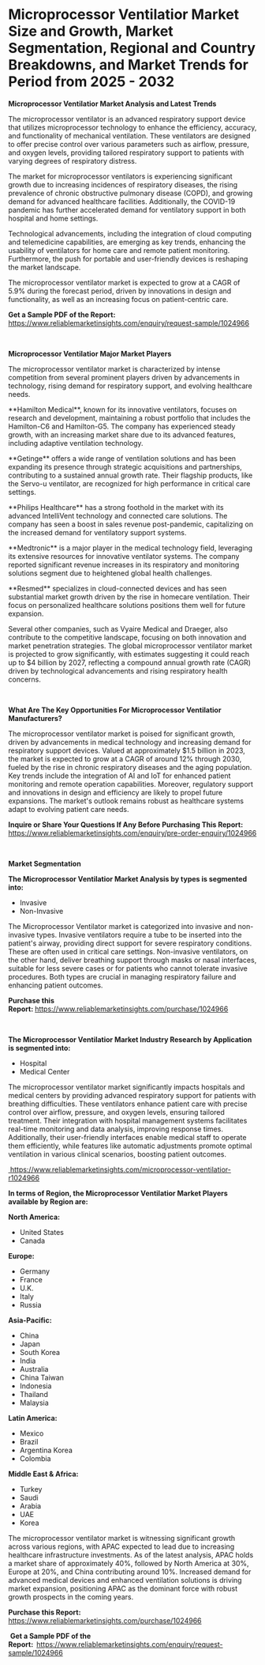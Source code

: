 <p><h1>Microprocessor Ventilatior Market Size and Growth, Market Segmentation, Regional and Country Breakdowns, and Market Trends for Period from 2025 -  2032</h1></p><p><strong>Microprocessor Ventilatior Market Analysis and Latest Trends</strong></p>
<p><p>The microprocessor ventilator is an advanced respiratory support device that utilizes microprocessor technology to enhance the efficiency, accuracy, and functionality of mechanical ventilation. These ventilators are designed to offer precise control over various parameters such as airflow, pressure, and oxygen levels, providing tailored respiratory support to patients with varying degrees of respiratory distress.</p><p>The market for microprocessor ventilators is experiencing significant growth due to increasing incidences of respiratory diseases, the rising prevalence of chronic obstructive pulmonary disease (COPD), and growing demand for advanced healthcare facilities. Additionally, the COVID-19 pandemic has further accelerated demand for ventilatory support in both hospital and home settings.</p><p>Technological advancements, including the integration of cloud computing and telemedicine capabilities, are emerging as key trends, enhancing the usability of ventilators for home care and remote patient monitoring. Furthermore, the push for portable and user-friendly devices is reshaping the market landscape.</p><p>The microprocessor ventilator market is expected to grow at a CAGR of 5.9% during the forecast period, driven by innovations in design and functionality, as well as an increasing focus on patient-centric care.</p></p>
<p><strong>Get a Sample PDF of the Report:&nbsp;</strong> <a href="https://www.reliablemarketinsights.com/enquiry/request-sample/1024966?utm_campaign=3455&utm_medium=2&utm_source=Github&utm_content=ia&utm_term=18042025&utm_id=microprocessor-ventilatior">https://www.reliablemarketinsights.com/enquiry/request-sample/1024966</a></p>
<p>&nbsp;</p>
<p><strong>Microprocessor Ventilatior Major Market Players</strong></p>
<p><p>The microprocessor ventilator market is characterized by intense competition from several prominent players driven by advancements in technology, rising demand for respiratory support, and evolving healthcare needs.</p><p>**Hamilton Medical**, known for its innovative ventilators, focuses on research and development, maintaining a robust portfolio that includes the Hamilton-C6 and Hamilton-G5. The company has experienced steady growth, with an increasing market share due to its advanced features, including adaptive ventilation technology.  </p><p>**Getinge** offers a wide range of ventilation solutions and has been expanding its presence through strategic acquisitions and partnerships, contributing to a sustained annual growth rate. Their flagship products, like the Servo-u ventilator, are recognized for high performance in critical care settings.</p><p>**Philips Healthcare** has a strong foothold in the market with its advanced IntelliVent technology and connected care solutions. The company has seen a boost in sales revenue post-pandemic, capitalizing on the increased demand for ventilatory support systems.</p><p>**Medtronic** is a major player in the medical technology field, leveraging its extensive resources for innovative ventilator systems. The company reported significant revenue increases in its respiratory and monitoring solutions segment due to heightened global health challenges.</p><p>**Resmed** specializes in cloud-connected devices and has seen substantial market growth driven by the rise in homecare ventilation. Their focus on personalized healthcare solutions positions them well for future expansion.</p><p>Several other companies, such as Vyaire Medical and Draeger, also contribute to the competitive landscape, focusing on both innovation and market penetration strategies. The global microprocessor ventilator market is projected to grow significantly, with estimates suggesting it could reach up to $4 billion by 2027, reflecting a compound annual growth rate (CAGR) driven by technological advancements and rising respiratory health concerns.</p></p>
<p>&nbsp;</p>
<p><strong>What Are The Key Opportunities For Microprocessor Ventilatior Manufacturers?</strong></p>
<p><p>The microprocessor ventilator market is poised for significant growth, driven by advancements in medical technology and increasing demand for respiratory support devices. Valued at approximately $1.5 billion in 2023, the market is expected to grow at a CAGR of around 12% through 2030, fueled by the rise in chronic respiratory diseases and the aging population. Key trends include the integration of AI and IoT for enhanced patient monitoring and remote operation capabilities. Moreover, regulatory support and innovations in design and efficiency are likely to propel future expansions. The market's outlook remains robust as healthcare systems adapt to evolving patient care needs.</p></p>
<p><strong>Inquire or Share Your Questions If Any Before Purchasing This Report:</strong> <a href="https://www.reliablemarketinsights.com/enquiry/pre-order-enquiry/1024966?utm_campaign=3455&utm_medium=2&utm_source=Github&utm_content=ia&utm_term=18042025&utm_id=microprocessor-ventilatior">https://www.reliablemarketinsights.com/enquiry/pre-order-enquiry/1024966</a></p>
<p>&nbsp;</p>
<p><strong>Market Segmentation</strong></p>
<p><strong>The Microprocessor Ventilatior Market Analysis by types is segmented into:</strong></p>
<p><ul><li>Invasive</li><li>Non-Invasive</li></ul></p>
<p><p>The Microprocessor Ventilator market is categorized into invasive and non-invasive types. Invasive ventilators require a tube to be inserted into the patient's airway, providing direct support for severe respiratory conditions. These are often used in critical care settings. Non-invasive ventilators, on the other hand, deliver breathing support through masks or nasal interfaces, suitable for less severe cases or for patients who cannot tolerate invasive procedures. Both types are crucial in managing respiratory failure and enhancing patient outcomes.</p></p>
<p><strong>Purchase this Report:&nbsp;</strong><a href="https://www.reliablemarketinsights.com/purchase/1024966?utm_campaign=3455&utm_medium=2&utm_source=Github&utm_content=ia&utm_term=18042025&utm_id=microprocessor-ventilatior">https://www.reliablemarketinsights.com/purchase/1024966</a></p>
<p>&nbsp;</p>
<p><strong>The Microprocessor Ventilatior Market Industry Research by Application is segmented into:</strong></p>
<p><ul><li>Hospital</li><li>Medical Center</li></ul></p>
<p><p>The microprocessor ventilator market significantly impacts hospitals and medical centers by providing advanced respiratory support for patients with breathing difficulties. These ventilators enhance patient care with precise control over airflow, pressure, and oxygen levels, ensuring tailored treatment. Their integration with hospital management systems facilitates real-time monitoring and data analysis, improving response times. Additionally, their user-friendly interfaces enable medical staff to operate them efficiently, while features like automatic adjustments promote optimal ventilation in various clinical scenarios, boosting patient outcomes.</p></p>
<p><a href="https://www.reliablemarketinsights.com/microprocessor-ventilatior-r1024966?utm_campaign=3455&utm_medium=2&utm_source=Github&utm_content=ia&utm_term=18042025&utm_id=microprocessor-ventilatior">&nbsp;https://www.reliablemarketinsights.com/microprocessor-ventilatior-r1024966</a></p>
<p><strong>In terms of Region, the Microprocessor Ventilatior Market Players available by Region are:</strong></p>
<p>
    <p> <strong> North America: </strong>
        <ul>
            <li>United States</li>
            <li>Canada</li>
        </ul>
        </p> 
    <p> <strong> Europe: </strong>
        <ul>
            <li>Germany</li>
            <li>France</li>
            <li>U.K.</li>
            <li>Italy</li>
            <li>Russia</li>
        </ul>
        </p> 
    <p> <strong> Asia-Pacific: </strong>
        <ul>
            <li>China</li>
            <li>Japan</li>
            <li>South Korea</li>
            <li>India</li>
            <li>Australia</li>
            <li>China Taiwan</li>
            <li>Indonesia</li>
            <li>Thailand</li>
            <li>Malaysia</li>
        </ul>
        </p> 
    <p> <strong> Latin America: </strong>
        <ul>
            <li>Mexico</li>
            <li>Brazil</li>
            <li>Argentina Korea</li>
            <li>Colombia</li>
        </ul>
        </p> 
    <p> <strong> Middle East & Africa: </strong>
        <ul>
            <li>Turkey</li>
            <li>Saudi</li>
            <li>Arabia</li>
            <li>UAE</li>
            <li>Korea</li>
        </ul>
    </p>
    </p>
<p><p>The microprocessor ventilator market is witnessing significant growth across various regions, with APAC expected to lead due to increasing healthcare infrastructure investments. As of the latest analysis, APAC holds a market share of approximately 40%, followed by North America at 30%, Europe at 20%, and China contributing around 10%. Increased demand for advanced medical devices and enhanced ventilation solutions is driving market expansion, positioning APAC as the dominant force with robust growth prospects in the coming years.</p></p>
<p><strong>Purchase this Report: </strong><a href="https://www.reliablemarketinsights.com/purchase/1024966?utm_campaign=3455&utm_medium=2&utm_source=Github&utm_content=ia&utm_term=18042025&utm_id=microprocessor-ventilatior">https://www.reliablemarketinsights.com/purchase/1024966</a></p>
<p>&nbsp;<strong>Get a Sample PDF of the Report:&nbsp;&nbsp;</strong><a href="https://www.reliablemarketinsights.com/enquiry/request-sample/1024966?utm_campaign=3455&utm_medium=2&utm_source=Github&utm_content=ia&utm_term=18042025&utm_id=microprocessor-ventilatior">https://www.reliablemarketinsights.com/enquiry/request-sample/1024966</a></p>
<p><strong></strong></p>
<p><p></p><p></p><p></p></p>